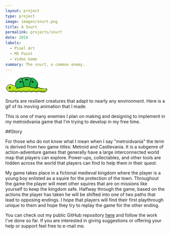```yaml
---
layout: project
type: project
image: images/snurt.png
title: A Snurt
permalink: projects/snurt
date: 2016
labels:
  - Pixel Art
  - MS Paint
  - Video Game
summary: The snurt, a common enemy.
---
```


<img class="ui medium middle floated rounded image" src="/images/snurt_head_animation_test.gif">

Snurts are resilient creatures that adapt to nearly any environment. Here is a gif of its moving animation that I made.

This is one of many enemies I plan on making and designing to implement in my metroidvania game that I'm trying to develop in my free time.

##Story

For those who do not know what I mean when I say "metroidvania" the term is derived from two game titles: Metroid and Castlevania. It is a subgenre of action-adventure games that generally have a large interconnected world map that players can explore. Power-ups, collectables, and other tools are hidden across the world that players can find to help them in their quest.

My game takes place in a fictional medieval kingdom where the player is a young boy enlisted as a squire for the protection of the town. Throughout the game the player will meet other squires that are on missions like yourself to keep the kingdom safe. Halfway through the game, based on the actions the player has taken he will be shifted into one of two paths that lead to opposing endings. I hope that players will find their first playthrough unique to them and hope they try to replay the game for the other ending.

You can check out my public GitHub repository <a href="https://github.com/erikhuan/myGame">here</a> and follow the work I've done so far. If you are interested in giving suggestions or offering your help or support feel free to e-mail me.

